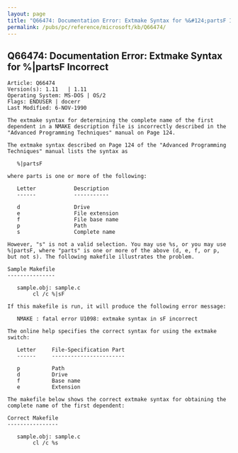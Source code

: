 ```yaml
---
layout: page
title: "Q66474: Documentation Error: Extmake Syntax for %&#124;partsF Incorrect"
permalink: /pubs/pc/reference/microsoft/kb/Q66474/
---
```


## Q66474: Documentation Error: Extmake Syntax for %&#124;partsF Incorrect

	Article: Q66474
	Version(s): 1.11   | 1.11
	Operating System: MS-DOS | OS/2
	Flags: ENDUSER | docerr
	Last Modified: 6-NOV-1990
	
	The extmake syntax for determining the complete name of the first
	dependent in a NMAKE description file is incorrectly described in the
	"Advanced Programming Techniques" manual on Page 124.
	
	The extmake syntax described on Page 124 of the "Advanced Programming
	Techniques" manual lists the syntax as
	
	   %|partsF
	
	where parts is one or more of the following:
	
	   Letter            Description
	   ------            -----------
	
	   d                 Drive
	   e                 File extension
	   f                 File base name
	   p                 Path
	   s                 Complete name
	
	However, "s" is not a valid selection. You may use %s, or you may use
	%|partsF, where "parts" is one or more of the above (d, e, f, or p,
	but not s). The following makefile illustrates the problem.
	
	Sample Makefile
	---------------
	
	   sample.obj: sample.c
	        cl /c %|sF
	
	If this makefile is run, it will produce the following error message:
	
	   NMAKE : fatal error U1098: extmake syntax in sF incorrect
	
	The online help specifies the correct syntax for using the extmake
	switch:
	
	   Letter     File-Specification Part
	   ------     -----------------------
	
	   p          Path
	   d          Drive
	   f          Base name
	   e          Extension
	
	The makefile below shows the correct extmake syntax for obtaining the
	complete name of the first dependent:
	
	Correct Makefile
	----------------
	
	   sample.obj: sample.c
	        cl /c %s

